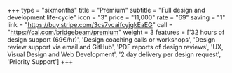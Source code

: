 +++
type = "sixmonths"
title = "Premium"
subtitle = "Full design and development life-cycle"
icon = "3"
price = "11,000"
rate = "69"
saving = "1"
link = "https://buy.stripe.com/3cs7vcaifcyjgkEaEG"
call = "https://cal.com/bridgebeam/premium"
weight = 3
features = ['32 hours of design support (69€/hr)', 'Design coaching calls or workshops', 'Design review support via email and GitHub', 'PDF reports of design reviews', 'UX, Visual Design and Web Development', '2 day delivery per design request', 'Priority Support']
+++